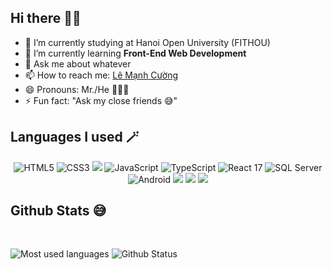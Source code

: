 ## Hi there 🥰😗

- 🔭 I’m currently studying at Hanoi Open University (FITHOU)
- 🌱 I’m currently learning <b>Front-End Web Development</b>
- 💬 Ask me about whatever
- 📫 How to reach me: <a href="https://lemanhjcuongdev.github.io/FAKE-CV/">Lê Mạnh Cường</a>
- 😄 Pronouns: Mr./He 🙆🏻‍♂️
- ⚡ Fun fact: "Ask my close friends 😅"

## Languages I used 🪄

<div align="center">
  <img src="https://img.icons8.com/dusk/64/000000/html-5.png" title="HTML5"/>
  <img src="https://img.icons8.com/dusk/64/000000/css3.png" title="CSS3"/>
  <img src="https://img.icons8.com/color/64/null/sass-avatar.png"/>
  <img src="https://img.icons8.com/dusk/64/000000/javascript.png" title="JavaScript"/>
  <img src="https://img.icons8.com/fluency/64/000000/typescript--v2.png" title="TypeScript"/>
  <img src="https://img.icons8.com/dusk/64/000000/react.png" title="React 17"/>
  <img src="https://img.icons8.com/dusk/64/000000/sql.png" title="SQL Server"/>
  <img src="https://img.icons8.com/dusk/64/000000/android-os.png" title="Android"/>
  <img src="https://img.icons8.com/dusk/64/000000/java-coffee-cup-logo.png"/>
  <img src="https://img.icons8.com/dusk/64/000000/c-plus-plus.png"/>
  <img src="https://img.icons8.com/dusk/64/000000/cs.png"/>
</div>

## Github Stats 😅

<br>

![Most used languages](https://github-readme-stats.vercel.app/api/top-langs/?username=lemanhjcuongdev&layout=compact&theme=light&langs_count=6)
![Github Status](https://github-readme-stats.vercel.app/api?username=lemanhjcuongdev&show_icons=true&theme=light)
